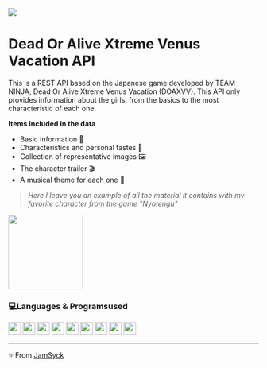 <img src="https://www.gamecity.ne.jp/tgs/assets/img/games_doaxvv_l.png">

# Dead Or Alive Xtreme Venus Vacation API

This is a REST API based on the Japanese game developed by TEAM NINJA, Dead Or Alive Xtreme Venus Vacation (DOAXVV). This API only provides information about the girls, from the basics to the most characteristic of each one.

**Items included in the data**

- Basic information 📄
- Characteristics and personal tastes 🔖
- Collection of representative images 🖼
- The character trailer 🎬
- A musical theme for each one 🎵

> *Here I leave you an example of all the material it contains with my favorite character from the game "Nyotengu"*

<a href="https://apidoaxvv.xyz/character/5">
  <img src="https://images2.imgbox.com/d6/05/wgueQ7Kp_o.png" height="150">
</a>

### 💻Languages & Programs ​​used
<img src="https://camo.githubusercontent.com/90dcf0669edb46e9a63bd6a1c2460817040f3bd0ede67b297a94fc9a00b295ba/68747470733a2f2f696d672e736869656c64732e696f2f62616467652f2d48544d4c352d4533344632363f7374796c653d666c6174266c6f676f3d68746d6c35266c6f676f436f6c6f723d7768697465" height="25"> <img src="https://camo.githubusercontent.com/4081bdd86277757c837b9f3053f58b2f88721f041f95c4568a1f8c0b7c8cd5e5/68747470733a2f2f696d672e736869656c64732e696f2f62616467652f2d435353332d3135373242363f7374796c653d666c6174266c6f676f3d63737333266c6f676f436f6c6f723d7768697465" height="25"> <img src="https://camo.githubusercontent.com/a857c5dcad0eff695b8499dd9a879d8cd3f42c8bad584e60914166025617b8f7/68747470733a2f2f696d672e736869656c64732e696f2f62616467652f2d4a6176615363726970742d6565643731383f7374796c653d666c6174266c6f676f3d6a617661736372697074266c6f676f436f6c6f723d666666666666" height="25"> <img src="https://camo.githubusercontent.com/30a9407766c706d1916a422762b88211646b60750e5535ab49bc0b18eb630088/68747470733a2f2f696d672e736869656c64732e696f2f62616467652f2d4e6f64652e6a732d3343383733413f7374796c653d666c6174266c6f676f3d4e6f64652e6a73266c6f676f436f6c6f723d7768697465" height="25"> <img src="https://camo.githubusercontent.com/ff567fef2c797702ab850ef9d8151c02979f6372135e76776f3a47f96071c1ac/68747470733a2f2f696d672e736869656c64732e696f2f62616467652f2d426f6f7473747261702d3536334437433f7374796c653d666c6174266c6f676f3d626f6f747374726170266c6f676f436f6c6f723d7768697465" height="25"> <img src="https://camo.githubusercontent.com/b1f1689d0d8b18799af7000a6a4f6168d46a2b98b7c4aa486944c6088d76cd3c/687474703a2f2f696d672e736869656c64732e696f2f62616467652f2d4769742d4631353032463f7374796c653d666c6174266c6f676f3d676974266c6f676f436f6c6f723d464646464646" height="25">
<img src="https://camo.githubusercontent.com/2c9e9125f254a8fd6426def4362fb9067ddd4b894f24c98446683c0f61081ebc/687474703a2f2f696d672e736869656c64732e696f2f62616467652f2d4769746875622d3030303030303f7374796c653d666c6174266c6f676f3d676974687562266c6f676f436f6c6f723d464646464646" height="25"> <img src="https://camo.githubusercontent.com/7f470ad8b280e7cab4c297c6067276078db6569dab4c706fd689c6b4ca0f844d/687474703a2f2f696d672e736869656c64732e696f2f62616467652f2d5653253230436f64652d3030374143433f7374796c653d666c6174266c6f676f3d76697375616c25323073747564696f253230636f6465266c6f676f436f6c6f723d7768697465" height="25"> <img src="https://camo.githubusercontent.com/9a9a5f45cc746c8e1b10036d209f25efb22f58606c731d37f5d72a537ae2d5be/687474703a2f2f696d672e736869656c64732e696f2f62616467652f2d56657263656c2d626c61636b3f7374796c653d666c6174266c6f676f3d76657263656c266c6f676f436f6c6f723d7768697465" height="25">

<hr>

⭐️ From [JamSyck](https://github.com/JamSyck)
